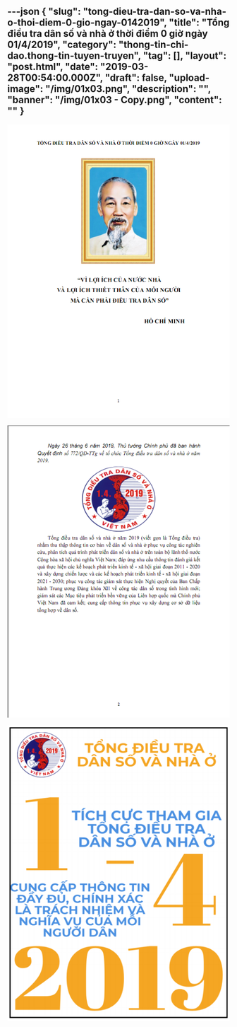 ---json
{
    "slug": "tong-dieu-tra-dan-so-va-nha-o-thoi-diem-0-gio-ngay-0142019",
    "title": "Tổng điều tra dân số và nhà ở thời điểm 0 giờ ngày 01/4/2019",
    "category": "thong-tin-chi-dao.thong-tin-tuyen-truyen",
    "tag": [],
    "layout": "post.html",
    "date": "2019-03-28T00:54:00.000Z",
    "draft": false,
    "upload-image": "/img/01x03.png",
    "description": "",
    "banner": "/img/01x03 - Copy.png",
    "__content__": ""
}
---
<p><img alt="" src="/img/01x01.png" /></p>

<p><img alt="" src="/img/01x02.png" /></p>

<p><img alt="" src="/img/01x03.png" /></p>